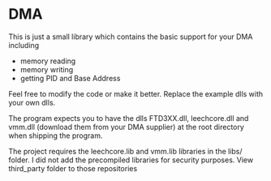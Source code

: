 # DMA

This is just a small library which contains the basic support for your DMA including
- memory reading
- memory writing
- getting PID and Base Address

Feel free to modify the code or make it better. Replace the example dlls with your own dlls.

The program expects you to have the dlls FTD3XX.dll, leechcore.dll and vmm.dll (download them from your DMA supplier) at the root directory when shipping the program.

The project requires the leechcore.lib and vmm.lib libraries in the libs/ folder. I did not add the precompiled libraries for security purposes. 
View third_party folder to those repositories